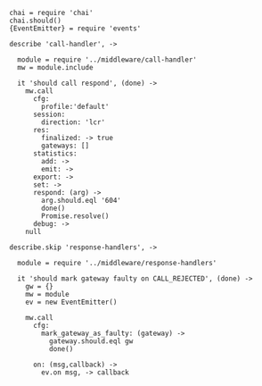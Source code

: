     chai = require 'chai'
    chai.should()
    {EventEmitter} = require 'events'

    describe 'call-handler', ->

      module = require '../middleware/call-handler'
      mw = module.include

      it 'should call respond', (done) ->
        mw.call
          cfg:
            profile:'default'
          session:
            direction: 'lcr'
          res:
            finalized: -> true
            gateways: []
          statistics:
            add: ->
            emit: ->
          export: ->
          set: ->
          respond: (arg) ->
            arg.should.eql '604'
            done()
            Promise.resolve()
          debug: ->
        null

    describe.skip 'response-handlers', ->

      module = require '../middleware/response-handlers'

      it 'should mark gateway faulty on CALL_REJECTED', (done) ->
        gw = {}
        mw = module
        ev = new EventEmitter()

        mw.call
          cfg:
            mark_gateway_as_faulty: (gateway) ->
              gateway.should.eql gw
              done()

          on: (msg,callback) ->
            ev.on msg, -> callback

